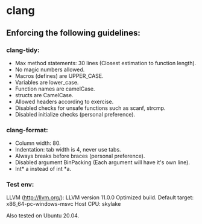 # clang

## Enforcing the following guidelines:

### clang-tidy:
* Max method statements: 30 lines (Closest estimation to function length).
* No magic numbers allowed.
* Macros (defines) are UPPER_CASE.
* Variables are lower_case.
* Function names are camelCase.
* structs are CamelCase.
* Allowed headers according to exercise.
* Disabled checks for unsafe functions such as scanf, strcmp.
* Disabled initialize checks (personal preference).

### clang-format:
* Column width: 80.
* Indentation: tab width is 4, never use tabs.
* Always breaks before braces (personal preference).
* Disabled argument BinPacking (Each argument will have it's own line).
* Int\* a instead of int \*a.

### Test env:

LLVM (http://llvm.org/):
  LLVM version 11.0.0
  Optimized build.
  Default target: x86_64-pc-windows-msvc
  Host CPU: skylake

Also tested on Ubuntu 20.04.